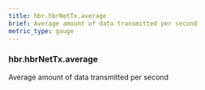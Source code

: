 ```yaml
---
title: hbr.hbrNetTx.average
brief: Average amount of data transmitted per second
metric_type: gauge
---
```

### hbr.hbrNetTx.average

Average amount of data transmitted per second